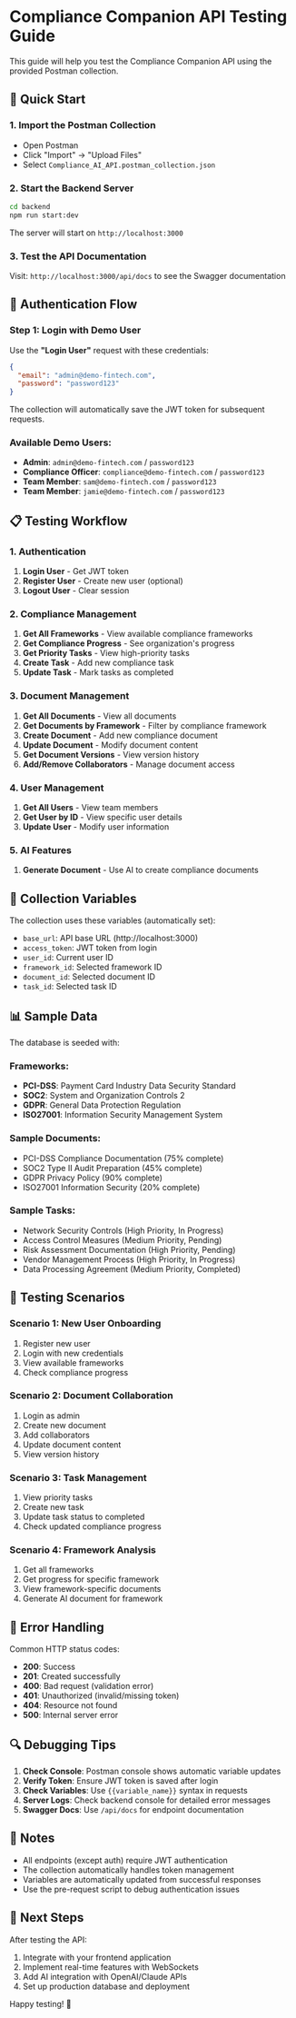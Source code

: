 # Compliance Companion API Testing Guide

This guide will help you test the Compliance Companion API using the provided Postman collection.

## 🚀 Quick Start

### 1. Import the Postman Collection
- Open Postman
- Click "Import" → "Upload Files"
- Select `Compliance_AI_API.postman_collection.json`

### 2. Start the Backend Server
```bash
cd backend
npm run start:dev
```

The server will start on `http://localhost:3000`

### 3. Test the API Documentation
Visit: `http://localhost:3000/api/docs` to see the Swagger documentation

## 🔐 Authentication Flow

### Step 1: Login with Demo User
Use the **"Login User"** request with these credentials:
```json
{
  "email": "admin@demo-fintech.com",
  "password": "password123"
}
```

The collection will automatically save the JWT token for subsequent requests.

### Available Demo Users:
- **Admin**: `admin@demo-fintech.com` / `password123`
- **Compliance Officer**: `compliance@demo-fintech.com` / `password123`
- **Team Member**: `sam@demo-fintech.com` / `password123`
- **Team Member**: `jamie@demo-fintech.com` / `password123`

## 📋 Testing Workflow

### 1. Authentication
1. **Login User** - Get JWT token
2. **Register User** - Create new user (optional)
3. **Logout User** - Clear session

### 2. Compliance Management
1. **Get All Frameworks** - View available compliance frameworks
2. **Get Compliance Progress** - See organization's progress
3. **Get Priority Tasks** - View high-priority tasks
4. **Create Task** - Add new compliance task
5. **Update Task** - Mark tasks as completed

### 3. Document Management
1. **Get All Documents** - View all documents
2. **Get Documents by Framework** - Filter by compliance framework
3. **Create Document** - Add new compliance document
4. **Update Document** - Modify document content
5. **Get Document Versions** - View version history
6. **Add/Remove Collaborators** - Manage document access

### 4. User Management
1. **Get All Users** - View team members
2. **Get User by ID** - View specific user details
3. **Update User** - Modify user information

### 5. AI Features
1. **Generate Document** - Use AI to create compliance documents

## 🔧 Collection Variables

The collection uses these variables (automatically set):
- `base_url`: API base URL (http://localhost:3000)
- `access_token`: JWT token from login
- `user_id`: Current user ID
- `framework_id`: Selected framework ID
- `document_id`: Selected document ID
- `task_id`: Selected task ID

## 📊 Sample Data

The database is seeded with:

### Frameworks:
- **PCI-DSS**: Payment Card Industry Data Security Standard
- **SOC2**: System and Organization Controls 2
- **GDPR**: General Data Protection Regulation
- **ISO27001**: Information Security Management System

### Sample Documents:
- PCI-DSS Compliance Documentation (75% complete)
- SOC2 Type II Audit Preparation (45% complete)
- GDPR Privacy Policy (90% complete)
- ISO27001 Information Security (20% complete)

### Sample Tasks:
- Network Security Controls (High Priority, In Progress)
- Access Control Measures (Medium Priority, Pending)
- Risk Assessment Documentation (High Priority, Pending)
- Vendor Management Process (High Priority, In Progress)
- Data Processing Agreement (Medium Priority, Completed)

## 🧪 Testing Scenarios

### Scenario 1: New User Onboarding
1. Register new user
2. Login with new credentials
3. View available frameworks
4. Check compliance progress

### Scenario 2: Document Collaboration
1. Login as admin
2. Create new document
3. Add collaborators
4. Update document content
5. View version history

### Scenario 3: Task Management
1. View priority tasks
2. Create new task
3. Update task status to completed
4. Check updated compliance progress

### Scenario 4: Framework Analysis
1. Get all frameworks
2. Get progress for specific framework
3. View framework-specific documents
4. Generate AI document for framework

## 🚨 Error Handling

Common HTTP status codes:
- **200**: Success
- **201**: Created successfully
- **400**: Bad request (validation error)
- **401**: Unauthorized (invalid/missing token)
- **404**: Resource not found
- **500**: Internal server error

## 🔍 Debugging Tips

1. **Check Console**: Postman console shows automatic variable updates
2. **Verify Token**: Ensure JWT token is saved after login
3. **Check Variables**: Use `{{variable_name}}` syntax in requests
4. **Server Logs**: Check backend console for detailed error messages
5. **Swagger Docs**: Use `/api/docs` for endpoint documentation

## 📝 Notes

- All endpoints (except auth) require JWT authentication
- The collection automatically handles token management
- Variables are automatically updated from successful responses
- Use the pre-request script to debug authentication issues

## 🎯 Next Steps

After testing the API:
1. Integrate with your frontend application
2. Implement real-time features with WebSockets
3. Add AI integration with OpenAI/Claude APIs
4. Set up production database and deployment

Happy testing! 🚀